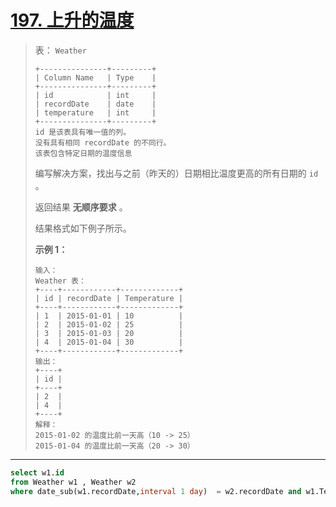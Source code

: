 # [197. 上升的温度](https://leetcode.cn/problems/rising-temperature/)

> 表： `Weather`
>
> ```
> +---------------+---------+
> | Column Name   | Type    |
> +---------------+---------+
> | id            | int     |
> | recordDate    | date    |
> | temperature   | int     |
> +---------------+---------+
> id 是该表具有唯一值的列。
> 没有具有相同 recordDate 的不同行。
> 该表包含特定日期的温度信息
> ```
>
>  
>
> 编写解决方案，找出与之前（昨天的）日期相比温度更高的所有日期的 `id` 。
>
> 返回结果 **无顺序要求** 。
>
> 结果格式如下例子所示。
>
>  
>
> **示例 1：**
>
> ```
> 输入：
> Weather 表：
> +----+------------+-------------+
> | id | recordDate | Temperature |
> +----+------------+-------------+
> | 1  | 2015-01-01 | 10          |
> | 2  | 2015-01-02 | 25          |
> | 3  | 2015-01-03 | 20          |
> | 4  | 2015-01-04 | 30          |
> +----+------------+-------------+
> 输出：
> +----+
> | id |
> +----+
> | 2  |
> | 4  |
> +----+
> 解释：
> 2015-01-02 的温度比前一天高（10 -> 25）
> 2015-01-04 的温度比前一天高（20 -> 30）
> ```

---

```sql
select w1.id 
from Weather w1 , Weather w2 
where date_sub(w1.recordDate,interval 1 day)  = w2.recordDate and w1.Temperature > w2.Temperature
```

